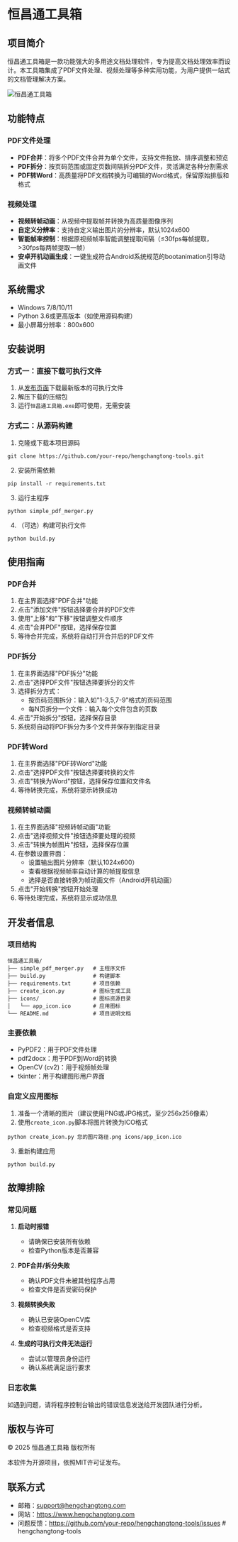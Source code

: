 # 恒昌通工具箱

## 项目简介
恒昌通工具箱是一款功能强大的多用途文档处理软件，专为提高文档处理效率而设计。本工具箱集成了PDF文件处理、视频处理等多种实用功能，为用户提供一站式的文档管理解决方案。

![恒昌通工具箱](assets/images/main.png)

## 功能特点

### PDF文件处理
- **PDF合并**：将多个PDF文件合并为单个文件，支持文件拖放、排序调整和预览
- **PDF拆分**：按页码范围或固定页数间隔拆分PDF文件，灵活满足各种分割需求
- **PDF转Word**：高质量将PDF文档转换为可编辑的Word格式，保留原始排版和格式

### 视频处理
- **视频转帧动画**：从视频中提取帧并转换为高质量图像序列
- **自定义分辨率**：支持自定义输出图片的分辨率，默认1024x600
- **智能帧率控制**：根据原视频帧率智能调整提取间隔（≤30fps每帧提取，>30fps每两帧提取一帧）
- **安卓开机动画生成**：一键生成符合Android系统规范的bootanimation引导动画文件

## 系统需求
- Windows 7/8/10/11
- Python 3.6或更高版本（如使用源码构建）
- 最小屏幕分辨率：800x600

## 安装说明

### 方式一：直接下载可执行文件
1. 从[发布页面](https://github.com/your-repo/hengchangtong-tools/releases)下载最新版本的可执行文件
2. 解压下载的压缩包
3. 运行`恒昌通工具箱.exe`即可使用，无需安装

### 方式二：从源码构建
1. 克隆或下载本项目源码
```
git clone https://github.com/your-repo/hengchangtong-tools.git
```

2. 安装所需依赖
```
pip install -r requirements.txt
```

3. 运行主程序
```
python simple_pdf_merger.py
```

4. （可选）构建可执行文件
```
python build.py
```

## 使用指南

### PDF合并
1. 在主界面选择"PDF合并"功能
2. 点击"添加文件"按钮选择要合并的PDF文件
3. 使用"上移"和"下移"按钮调整文件顺序
4. 点击"合并PDF"按钮，选择保存位置
5. 等待合并完成，系统将自动打开合并后的PDF文件

### PDF拆分
1. 在主界面选择"PDF拆分"功能
2. 点击"选择PDF文件"按钮选择要拆分的文件
3. 选择拆分方式：
   - 按页码范围拆分：输入如"1-3,5,7-9"格式的页码范围
   - 每N页拆分一个文件：输入每个文件包含的页数
4. 点击"开始拆分"按钮，选择保存目录
5. 系统将自动将PDF拆分为多个文件并保存到指定目录

### PDF转Word
1. 在主界面选择"PDF转Word"功能
2. 点击"选择PDF文件"按钮选择要转换的文件
3. 点击"转换为Word"按钮，选择保存位置和文件名
4. 等待转换完成，系统将提示转换成功

### 视频转帧动画
1. 在主界面选择"视频转帧动画"功能
2. 点击"选择视频文件"按钮选择要处理的视频
3. 点击"转换为帧图片"按钮，选择保存位置
4. 在参数设置界面：
   - 设置输出图片分辨率（默认1024x600）
   - 查看根据视频帧率自动计算的帧提取信息
   - 选择是否直接转换为帧动画文件（Android开机动画）
5. 点击"开始转换"按钮开始处理
6. 等待处理完成，系统将显示成功信息

## 开发者信息

### 项目结构
```
恒昌通工具箱/
├── simple_pdf_merger.py   # 主程序文件
├── build.py               # 构建脚本
├── requirements.txt       # 项目依赖
├── create_icon.py         # 图标生成工具
├── icons/                 # 图标资源目录
│   └── app_icon.ico       # 应用图标
└── README.md              # 项目说明文档
```

### 主要依赖
- PyPDF2：用于PDF文件处理
- pdf2docx：用于PDF到Word的转换
- OpenCV (cv2)：用于视频帧处理
- tkinter：用于构建图形用户界面

### 自定义应用图标
1. 准备一个清晰的图片（建议使用PNG或JPG格式，至少256x256像素）
2. 使用`create_icon.py`脚本将图片转换为ICO格式
```
python create_icon.py 您的图片路径.png icons/app_icon.ico
```
3. 重新构建应用
```
python build.py
```

## 故障排除

### 常见问题
1. **启动时报错**
   - 请确保已安装所有依赖
   - 检查Python版本是否兼容

2. **PDF合并/拆分失败**
   - 确认PDF文件未被其他程序占用
   - 检查文件是否受密码保护

3. **视频转换失败**
   - 确认已安装OpenCV库
   - 检查视频格式是否支持

4. **生成的可执行文件无法运行**
   - 尝试以管理员身份运行
   - 确认系统满足运行要求

### 日志收集
如遇到问题，请将程序控制台输出的错误信息发送给开发团队进行分析。

## 版权与许可
© 2025 恒昌通工具箱 版权所有

本软件为开源项目，依照MIT许可证发布。

## 联系方式
- 邮箱：support@hengchangtong.com
- 网站：https://www.hengchangtong.com
- 问题反馈：https://github.com/your-repo/hengchangtong-tools/issues # hengchangtong-tools
